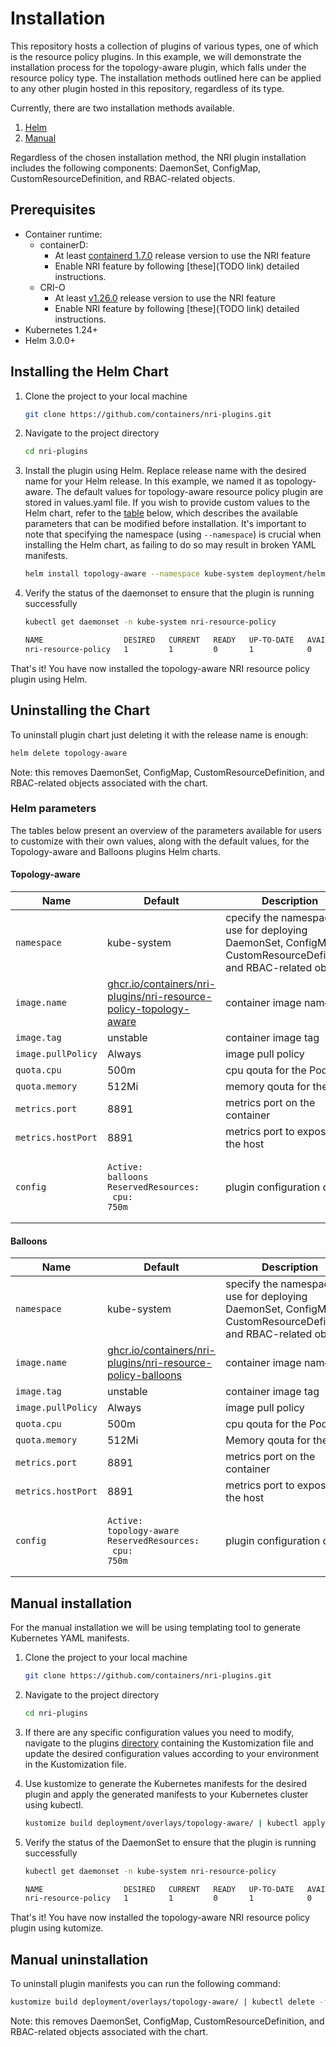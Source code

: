 # Installation

This repository hosts a collection of plugins of various types, one of which is the resource
policy plugins. In this example, we will demonstrate the installation process for the topology-aware
plugin, which falls under the resource policy type. The installation methods outlined
here can be applied to any other plugin hosted in this repository, regardless of its type.

Currently, there are two installation methods available.

1. [Helm](#installing-the-helm-chart)
2. [Manual](#manual-installation)

Regardless of the chosen installation method, the NRI plugin installation includes the
following components: DaemonSet, ConfigMap, CustomResourceDefinition, and RBAC-related objects.

## Prerequisites

- Container runtime:
    - containerD:
        - At least [containerd 1.7.0](https://github.com/containerd/containerd/releases/tag/v1.7.0) release version to use the NRI feature
        - Enable NRI feature by following [these](TODO link) detailed instructions.
    - CRI-O
        - At least [v1.26.0](https://github.com/cri-o/cri-o/releases/tag/v1.26.0) release version to use the NRI feature
        - Enable NRI feature by following [these](TODO link) detailed instructions.
- Kubernetes 1.24+
- Helm 3.0.0+

## Installing the Helm Chart

1. Clone the project to your local machine
    ```sh
    git clone https://github.com/containers/nri-plugins.git
    ```

1. Navigate to the project directory
    ```sh
    cd nri-plugins
    ```

1. Install the plugin using Helm. Replace release name with the desired name
   for your Helm release. In this example, we named it as topology-aware. The
   default values for topology-aware resource policy plugin are stored in
   values.yaml file. If you wish to provide custom values to the Helm
   chart, refer to the [table](#helm-parameters) below, which describes the
   available parameters that can be modified before installation. It's important
   to note that specifying the namespace (using `--namespace`) is crucial when
   installing the Helm chart, as failing to do so may result in broken YAML
   manifests.

    ```sh
    helm install topology-aware --namespace kube-system deployment/helm/resource-management-policies/topology-aware/
    ```

1. Verify the status of the daemonset to ensure that the plugin is running successfully

    ```bash
    kubectl get daemonset -n kube-system nri-resource-policy
    
    NAME                  DESIRED   CURRENT   READY   UP-TO-DATE   AVAILABLE   NODE SELECTOR            AGE
    nri-resource-policy   1         1         0       1            0           kubernetes.io/os=linux   4m33s
    ```

That's it! You have now installed the topology-aware NRI resource policy plugin using Helm.

## Uninstalling the Chart

To uninstall plugin chart just deleting it with the release name is enough:

```bash
helm delete topology-aware
```

Note: this removes DaemonSet, ConfigMap, CustomResourceDefinition, and RBAC-related objects associated with the chart.

### Helm parameters

The tables below present an overview of the parameters available for users to customize with their own values, along
with the default values, for the Topology-aware and Balloons plugins Helm charts.

#### Topology-aware

| Name               | Default                                                                                                                                    | Description                                          |
| ------------------ | ------------------------------------------------------------------------------------------------------------------------------------------ | ---------------------------------------------------- |
| `namespace`        | kube-system                                                                                                                                | cpecify the namespace to use for deploying DaemonSet, ConfigMap, CustomResourceDefinition, and RBAC-related objects                                                                                                                                                            |
| `image.name`       | [ghcr.io/containers/nri-plugins/nri-resource-policy-topology-aware](ghcr.io/containers/nri-plugins/nri-resource-policy-topology-aware)     | container image name                                 |
| `image.tag`        | unstable                                                                                                                                   | container image tag                                  |
| `image.pullPolicy` | Always                                                                                                                                     | image pull policy                                    |
| `quota.cpu`        | 500m                                                                                                                                       | cpu qouta for the Pod                                |
| `quota.memory`     | 512Mi                                                                                                                                      | memory qouta for the Pod                             |
| `metrics.port`     | 8891                                                                                                                                       | metrics port on the container                        |
| `metrics.hostPort` | 8891                                                                                                                                       | metrics port to expose on the host                   |
| `config`           | <pre><code>Active: balloons</code><br><code>ReservedResources:</code><br><code>  cpu: 750m</code></pre>                                                                                                                                                                                                                                                                 | plugin configuration data                            |

#### Balloons

| Name               | Default                                                                                                                                    | Description                                          |
| ------------------ | ------------------------------------------------------------------------------------------------------------------------------------------ | ---------------------------------------------------- |
| `namespace`        | kube-system                                                                                                                                | specify the namespace to use for deploying DaemonSet, ConfigMap, CustomResourceDefinition, and RBAC-related objects                                                                                                                                                            |
| `image.name`       | [ghcr.io/containers/nri-plugins/nri-resource-policy-balloons](ghcr.io/containers/nri-plugins/nri-resource-policy-balloons)                 | container image name                                 |
| `image.tag`        | unstable                                                                                                                                   | container image tag                                  |
| `image.pullPolicy` | Always                                                                                                                                     | image pull policy                                    |
| `quota.cpu`        | 500m                                                                                                                                       | cpu qouta for the Pod                                |
| `quota.memory`     | 512Mi                                                                                                                                      | Memory qouta for the Pod                             |
| `metrics.port`     | 8891                                                                                                                                       | metrics port on the container                        |
| `metrics.hostPort` | 8891                                                                                                                                       | metrics port to expose on the host                   |
| `config`           | <pre><code>Active: topology-aware</code><br><code>ReservedResources:</code><br><code>  cpu: 750m</code></pre>                                                                                                                                                                                                                                                           | plugin configuration data                            |

## Manual installation

For the manual installation we will be using templating tool to generate Kubernetes YAML manifests.
1. Clone the project to your local machine
    ```sh
    git clone https://github.com/containers/nri-plugins.git
    ```

1. Navigate to the project directory
    ```sh
    cd nri-plugins
    ```

1. If there are any specific configuration values you need to modify, navigate to the plugins [directory](https://github.com/containers/nri-plugins/tree/main/deployment/overlays) containing the Kustomization file and update the desired configuration values according to your environment in the Kustomization file.

1. Use kustomize to generate the Kubernetes manifests for the desired plugin and apply the generated manifests to your Kubernetes cluster using kubectl.

    ```sh
    kustomize build deployment/overlays/topology-aware/ | kubectl apply -f -
    ```

1. Verify the status of the DaemonSet to ensure that the plugin is running successfully

    ```bash
    kubectl get daemonset -n kube-system nri-resource-policy
    
    NAME                  DESIRED   CURRENT   READY   UP-TO-DATE   AVAILABLE   NODE SELECTOR            AGE
    nri-resource-policy   1         1         0       1            0           kubernetes.io/os=linux   4m33s
    ```

That's it! You have now installed the topology-aware NRI resource policy plugin using kutomize.

## Manual uninstallation

To uninstall plugin manifests you can run the following command:

```sh
kustomize build deployment/overlays/topology-aware/ | kubectl delete -f -
```

Note: this removes DaemonSet, ConfigMap, CustomResourceDefinition, and RBAC-related objects associated with the chart.
